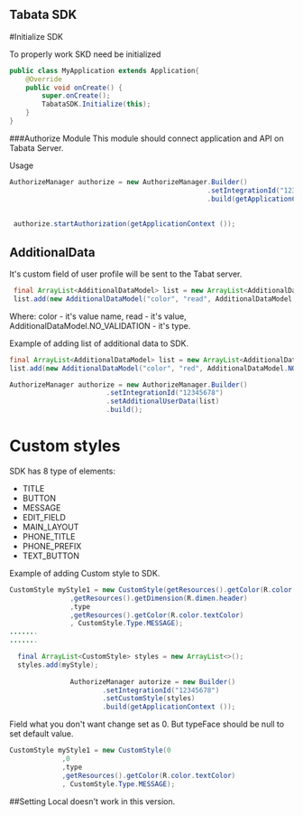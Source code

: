 ## Tabata SDK

#Initialize SDK

To properly work SKD need be initialized
```java
public class MyApplication extends Application{
    @Override
    public void onCreate() {
        super.onCreate();
        TabataSDK.Initialize(this);
    }
}
```

###Authorize Module 
This module should connect application and API on Tabata Server.


Usage


```java
AuthorizeManager authorize = new AuthorizeManager.Builder()
                                                 .setIntegrationId("12345678")
                                                 .build(getApplicationContext ());
                                                 
                                                 
 authorize.startAuthorization(getApplicationContext ());    
```       

## AdditionalData 

It's custom field of user profile will be sent to the Tabat server.

```java
 final ArrayList<AdditionalDataModel> list = new ArrayList<AdditionalDataModel>();
 list.add(new AdditionalDataModel("color", "read", AdditionalDataModel.NO_VALIDATION));
```
Where: color - it's value name, read - it's value, AdditionalDataModel.NO_VALIDATION - it's type.

Example of adding list of additional data to SDK.

```java
final ArrayList<AdditionalDataModel> list = new ArrayList<AdditionalDataModel>();
list.add(new AdditionalDataModel("color", "red", AdditionalDataModel.NO_VALIDATION));

AuthorizeManager authorize = new AuthorizeManager.Builder()
                        .setIntegrationId("12345678")
                        .setAdditionalUserData(list)
                        .build();
```   

# Custom styles

SDK has 8 type of elements:

 * TITLE
 * BUTTON
 * MESSAGE
 * EDIT_FIELD
 * MAIN_LAYOUT
 * PHONE_TITLE
 * PHONE_PREFIX
 * TEXT_BUTTON
 
 Example of adding Custom style  to SDK.
 
 ```java
 CustomStyle myStyle1 = new CustomStyle(getResources().getColor(R.color.bg)
                ,getResources().getDimension(R.dimen.header)
                ,type
                ,getResources().getColor(R.color.textColor)
                , CustomStyle.Type.MESSAGE);
.......
.......

   final ArrayList<CustomStyle> styles = new ArrayList<>();
   styles.add(myStyle);
   
                AuthorizeManager autorize = new Builder()
                        .setIntegrationId("12345678")
                        .setCustomStyle(styles)
                        .build(getApplicationContext ());
  ```                      
  
 Field what you don't want change set as 0. But typeFace should be null to set default value.
 
   ```java
 CustomStyle myStyle1 = new CustomStyle(0
                ,0
                ,type
                ,getResources().getColor(R.color.textColor)
                , CustomStyle.Type.MESSAGE);
``` 
##Setting Local doesn't work in this version. 
  
 


